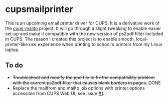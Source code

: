 # cupsmailprinter
This is an upcoming email printer driver for CUPS. It is a derivative work of the [cups-mailto](http://cups-mailto.sourceforge.net/) project. It will go through a slight tweaking to enable easier set-up and make it compatible with the new version of ps2pdf filter included in CUPS. The reason I created this project is to enable smooth, local-printer-like use experience when printing to school's printers from my Linux laptop.

## To do
* <del>Troubleshoot and modify the ppd file to fix the compatibility problem with the current ps2pdf filter that causes blank borders in pages.</del> DONE
* Replace the mailfrom and mailto job options with printer options accessible from CUPS Web UI, see issue [#1](https://github.com/ilmaisin/cupsmailprinter/issues/1).
